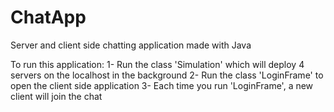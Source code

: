 # ChatApp
Server and client side chatting application made with Java

To run this application:
1- Run the class 'Simulation' which will deploy 4 servers on the localhost in the background
2- Run the class 'LoginFrame' to open the client side application
3- Each time you run 'LoginFrame', a new client will join the chat
